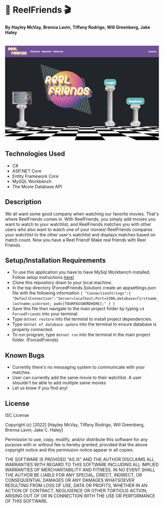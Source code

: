 # 🎥 ReelFriends 🎬 

#### By Hayley McVay, Brenna Lavin, Tiffany Rodrigo, Will Greenberg, Jake Haley

<br>

<img src="readMeImage.png" width="auto" />

<br>

## Technologies Used

* C#
* ASP.NET Core
* Entity Framework Core
* MySQL Workbench
* The Movie Database API

## Description

We all want some good company when watching our favorite movies. That's where ReelFriends comes in. With ReelFriends, you simply add movies you want to watch to your watchlist, and ReelFriends matches you with other users who also want to watch one of your movies! ReelFriends compares your watchlist to the other user's watchlist and displays matches based on match count. Now you have a Reel Friend! Make real friends with Reel Friends. 

## Setup/Installation Requirements

* To use this application you have to have MySql Workbench installed. Follow setup instructions [here!](https://www.learnhowtoprogram.com/c-and-net/getting-started-with-c/installing-and-configuring-mysql)
* Clone this repository down to your local machine.
* In the top directory (ForcedFriends.Solution) create an appsettings.json file with the following information `{ "ConnectionStrings":{ "DefaultConnection":"Server=localhost;Port=3306;database=firstname_lastname;uid=root; pwd=[YOURPASSWORDHERE];" } }`
* Save this file then navigate to the main project folder by typing `cd ForcedFriends` into your terminal.
* Type `dotnet restore` into the terminal to install project dependencies.
* Type `dotnet ef database update` into the terminal to ensure database is properly connected.
* To run program, type `dotnet run` into the terminal in the main project folder. (ForcedFriends)

## Known Bugs

* Currently there's no messaging system to communicate with your matches.
* User can currently add the same movie to their watchlist. A user shouldn't be able to add multiple same movies 
* Let us know if you find any!

## License

ISC License

Copyright (c) [2022] [Hayley McVay, Tiffany Rodrigo, Will Greenberg, Brenna Lavin, Jake C. Haley] 

Permission to use, copy, modify, and/or distribute this software for any purpose with or without fee is hereby granted, provided that the above copyright notice and this permission notice appear in all copies.

THE SOFTWARE IS PROVIDED "AS IS" AND THE AUTHOR DISCLAIMS ALL WARRANTIES WITH REGARD TO THIS SOFTWARE INCLUDING ALL IMPLIED WARRANTIES OF MERCHANTABILITY AND FITNESS. IN NO EVENT SHALL THE AUTHOR BE LIABLE FOR ANY SPECIAL, DIRECT, INDIRECT, OR CONSEQUENTIAL DAMAGES OR ANY DAMAGES WHATSOEVER RESULTING FROM LOSS OF USE, DATA OR PROFITS, WHETHER IN AN ACTION OF CONTRACT, NEGLIGENCE OR OTHER TORTIOUS ACTION, ARISING OUT OF OR IN CONNECTION WITH THE USE OR PERFORMANCE OF THIS SOFTWARE.